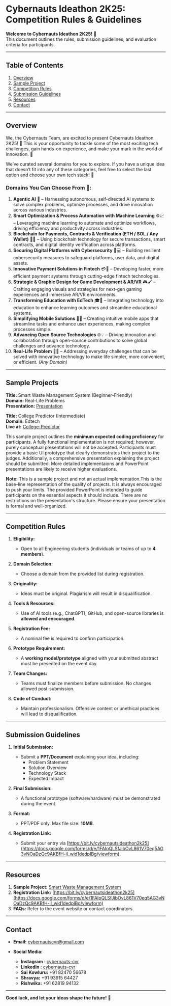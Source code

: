 # Cybernauts Ideathon 2K25: Competition Rules & Guidelines  
**Welcome to Cybernauts Ideathon 2K25!** 🚀  
This document outlines the rules, submission guidelines, and evaluation criteria for participants.  

---

## Table of Contents  
1. [Overview](#overview)  
2. [Sample Project](#sample-projects)  
3. [Competition Rules](#competition-rules)  
4. [Submission Guidelines](#submission-guidelines)  
5. [Resources](#resources)  
6. [Contact](#contact)  

---

## Overview  
We, the Cybernauts Team, are excited to present Cybernauts Ideathon 2K25! 🎉 This is your opportunity to tackle some of the most exciting tech challenges, gain hands-on experience, and make your mark in the world of innovation. 🚀 

We’ve curated several domains for you to explore. If you have a unique idea that doesn’t fit into any of these categories, feel free to select the last option and choose your own tech stack! 🌟

### Domains You Can Choose From 🤩:

1. **Agentic AI** 🤖 – Harnessing autonomous, self-directed AI systems to solve complex problems, optimize processes, and drive innovation across various industries.
2. **Smart Optimization & Process Automation with Machine Learning** ⚙️📈 – Leveraging machine learning to automate and optimize workflows, driving efficiency and productivity across industries.
3. **Blockchain for Payments, Contracts & Verification (ETH / SOL / Any Wallet)** 💸🔗 – Using blockchain technology for secure transactions, smart contracts, and digital identity verification across platforms.
4. **Securing Digital Platforms with Cybersecurity** 🔐💻 – Building resilient cybersecurity measures to safeguard platforms, user data, and digital assets.
5. **Innovative Payment Solutions in Fintech** 💳🚀 – Developing faster, more efficient payment systems through cutting-edge fintech technologies.
6. **Strategic & Graphic Design for Game Development & AR/VR** 🎮🖌️ – Crafting engaging visuals and strategies for next-gen gaming experiences and immersive AR/VR environments.
7. **Transforming Education with EdTech** 🎓📱 – Integrating technology into education to enhance learning outcomes and streamline educational systems.
8. **Simplifying Mobile Solutions** 📱✨ – Creating intuitive mobile apps that streamline tasks and enhance user experiences, making complex processes simple.
9. **Advancing Open Source Technologies** 🌐💡 – Driving innovation and collaboration through open-source contributions to solve global challenges and advance technology.
10. **Real-Life Problem** 🤔💡 – Addressing everyday challenges that can be solved with innovative technology to make life simpler, more convenient, or efficient. *(Any Domain)*

---

## Sample Projects  
**Title:** Smart Waste Management System (Beginner-Friendly) <br>
**Domain:** Real-Life Problems  
**Presentation:** [Presentation](https://docs.google.com/presentation/d/1DiWOVdFtY2HC6OZ9nV4M-_JJUsaO-XLnOpHWuD9LX_E/edit?usp=sharing)

**Title:** College Predictor (Intermediate) <br>
**Domain:** Edtech  
**Live at:** [College-Predictor](https://tryhard19.pythonanywhere.com/)

This sample project outlines the **minimum expected coding proficiency** for participants. A fully functional implementation is not required; however, purely conceptual presentations will not be accepted. Participants must provide a basic UI prototype that clearly demonstrates their project to the judges. Additionally, a comprehensive presentation explaining the project should be submitted. More detailed implementaions and PowerPoint presentations are likely to receive higher evaluations.

**Note:** This is a sample project and not an actual implementation.This is the base-line representation of the quality of projects. It is always encouraged to push your limits. The provided PowerPoint is intended to guide participants on the essential aspects it should include. There are no restrictions on the presentation's structure. Please ensure your presentation is formal and well-organized.

---

## Competition Rules  
1. **Eligibility:**  
   - Open to all Engineering students (individuals or teams of up to **4 members**).  

2. **Domain Selection:**  
   - Choose a domain from the provided list during registration.  

3. **Originality:**  
   - Ideas must be original. Plagiarism will result in disqualification.  

4. **Tools & Resources:**  
   - Use of AI tools (e.g., ChatGPT), GitHub, and open-source libraries is **allowed and encouraged**.  

5. **Registration Fee:**  
   - A nominal fee is required to confirm participation.  

6. **Prototype Requirement:**  
   - A **working model/prototype** aligned with your submitted abstract must be presented on the event day.  

7. **Team Changes:**  
   - Teams must finalize members before submission. No changes allowed post-submission.  

8. **Code of Conduct:**  
   - Maintain professionalism. Offensive content or unethical practices will lead to disqualification.  

---

## Submission Guidelines  
1. **Initial Submission:**  
   - Submit a **PPT/Document** explaining your idea, including:  
     - Problem Statement  
     - Solution Overview  
     - Technology Stack  
     - Expected Impact  

2. **Final Submission:**  
   - A functional prototype (software/hardware) must be demonstrated during the event.  

3. **Format:**  
   - PPT/PDF only. Max file size: **10MB**.  

4. **Registration Link:**  
   - Submit your entry via [https://bit.ly/cybernautsideathon2k25](https://docs.google.com/forms/d/e/1FAIpQLSfJibOvL861V70eq5AG3vNOaDzQc9AKBfH-il_wid1dedpIBg/viewform).  

---

## Resources  
1. **Sample Project:** [Smart Waste Management System](https://github.com/hash-noob/Ideathon-2k25)  
2. **Registration Link:** [https://bit.ly/cybernautsideathon2k25](https://docs.google.com/forms/d/e/1FAIpQLSfJibOvL861V70eq5AG3vNOaDzQc9AKBfH-il_wid1dedpIBg/viewform)  
3. **FAQs:** Refer to the event website or contact coordinators.  

---

## Contact  
- **Email:** [cybernautscvr@gmail.com](mailto:cybernautscvr@gmail.com)  
- **Social Media:**
  
  - **Instagram** : [cybernauts-cvr](https://www.instagram.com/accounts/suspended/?next=https%3A%2F%2Fwww.instagram.com%2Fcybernauts_cvr%2F%3F__coig_ufac%3D1#)
  - **Linkedin** : [cybernauts-cvr](https://www.linkedin.com/company/cybernauts-cvr/posts/?feedView=all)
  - **Sai Kowluru:** +91 82470 56678  
  - **Shravya:** +91 93915 64427  
  - **Rishwika:** +91 62819 94132  

---

**Good luck, and let your ideas shape the future!** 🌟
